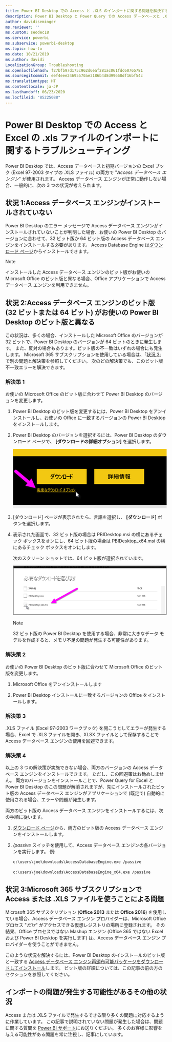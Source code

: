 ```yaml
---
title: Power BI Desktop での Access と .XLS のインポートに関する問題を解決する
description: Power BI Desktop と Power Query での Access データベースと .XLS スプレッドシートのインポート問題を解決する
author: davidiseminger
ms.reviewer: ''
ms.custom: seodec18
ms.service: powerbi
ms.subservice: powerbi-desktop
ms.topic: how-to
ms.date: 10/21/2019
ms.author: davidi
LocalizationGroup: Troubleshooting
ms.openlocfilehash: f27bfb97d175c962d6eaf281ac061fdc60765781
ms.sourcegitcommit: eef4eee24695570ae3186b4d8d99660df16bf54c
ms.translationtype: HT
ms.contentlocale: ja-JP
ms.lasthandoff: 06/23/2020
ms.locfileid: "85225088"
---
```

# <a name="troubleshoot-importing-access-and-excel-xls-files-in-power-bi-desktop"></a>Power BI Desktop での Access と Excel の .xls ファイルのインポートに関するトラブルシューティング

Power BI Desktop では、Access データベースと初期バージョンの Excel ブック (Excel 97-2003 タイプの .XLS ファイル) の両方で "*Access データベース エンジン*" が使用されます。 Access データベース エンジンが正常に動作しない場合、一般的に、次の 3 つの状況が考えられます。

## <a name="situation-1-no-access-database-engine-is-installed"></a>状況 1:Access データベース エンジンがインストールされていない

Power BI Desktop のエラー メッセージで Access データベース エンジンがインストールされていないことが判明した場合、お使いの Power BI Desktop のバージョンに合わせて、32 ビット版か 64 ビット版の Access データベース エンジンをインストールする必要があります。 Access Database Engine は[ダウンロード ページ](https://www.microsoft.com/download/details.aspx?id=13255)からインストールできます。

>[!NOTE]
>インストールした Access データベース エンジンのビット版がお使いの Microsoft Office のビット版と異なる場合、Office アプリケーションで Access データベース エンジンを利用できません。

## <a name="situation-2-the-access-database-engine-bit-version-32-bit-or-64-bit-is-different-from-your-power-bi-desktop-bit-version"></a>状況 2:Access データベース エンジンのビット版 (32 ビットまたは 64 ビット) がお使いの Power BI Desktop のビット版と異なる

この状況は、多くの場合、インストールした Microsoft Office のバージョンが 32 ビットで、Power BI Desktop のバージョンが 64 ビットのときに発生します。 また、反対の場合もあります。ビット版の不一致はいずれの場合にも発生します。 Microsoft 365 サブスクリプションを使用している場合は、「[状況 3](#situation-3-trouble-using-access-or-xls-files-with-a-microsoft-365-subscription)」で別の問題と解決策を参照してください。 次のどの解決策でも、このビット版不一致エラーを解決できます。

### <a name="solution-1"></a>解決策 1

お使いの Microsoft Office のビット版に合わせて Power BI Desktop のバージョンを変更します。 

1. Power BI Desktop のビット版を変更するには、Power BI Desktop をアンインストールし、お使いの Office に一致するバージョンの Power BI Desktop をインストールします。 

1. Power BI Desktop のバージョンを選択するには、Power BI Desktop のダウンロード ページで、 **[ダウンロードの詳細オプション]** を選択します。
   
   ![Power BI Desktop ダウンロード ページのダウンロードの詳細オプション](media/desktop-access-database-errors/desktop-access-errors-1.png)
   
1. [ダウンロード] ページが表示されたら、言語を選択し、 **[ダウンロード]** ボタンを選択します。 
 
1. 表示された画面で、32 ビット版の場合は PBIDesktop.msi の横にあるチェック ボックスをオンにし、64 ビット版の場合は PBIDesktop_x64.msi の横にあるチェック ボックスをオンにします。 

   次のスクリーン ショットでは、64 ビット版が選択されています。
   
   ![Power BI Desktop のダウンロードの種類を選択する](media/desktop-access-database-errors/desktop-access-errors-2.png)
   
   >[!NOTE]
   >32 ビット版の Power BI Desktop を使用する場合、非常に大きなデータ モデルを作成すると、メモリ不足の問題が発生する可能性があります。

### <a name="solution-2"></a>解決策 2

お使いの Power BI Desktop のビット版に合わせて Microsoft Office のビット版を変更します。

1. Microsoft Office をアンインストールします

2. Power BI Desktop インストールに一致するバージョンの Office をインストールします。

### <a name="solution-3"></a>解決策 3

.XLS ファイル (Excel 97-2003 ワークブック) を開こうとしてエラーが発生する場合、Excel で .XLS ファイルを開き、XLSX ファイルとして保存することで Access データベース エンジンの使用を回避できます。

### <a name="solution-4"></a>解決策 4

以上の 3 つの解決策が実施できない場合、両方のバージョンの Access データベース エンジンをインストールできます。 ただし、この回避策はお勧めしません。 両方のバージョンをインストールことで、Power Query for Excel と Power BI Desktop のこの問題が解消されますが、先にインストールされたビット版の Access データベース エンジンがアプリケーションで (既定で) 自動的に使用される場合、エラーや問題が発生します。 

両方のビット版の Access データベース エンジンをインストールするには、次の手順に従います。

1. [ダウンロード ページ](https://www.microsoft.com/download/details.aspx?id=13255)から、両方のビット版の Access データベース エンジンをインストールします。 

1. */passive* スイッチを使用して、Access データベース エンジンの各バージョンを実行します。 例:
   
       c:\users\joe\downloads\AccessDatabaseEngine.exe /passive
   
       c:\users\joe\downloads\AccessDatabaseEngine_x64.exe /passive

## <a name="situation-3-trouble-using-access-or-xls-files-with-a-microsoft-365-subscription"></a>状況 3:Microsoft 365 サブスクリプションで Access または .XLS ファイルを使うことによる問題

Microsoft 365 サブスクリプション (**Office 2013** または **Office 2016**) を使用している場合、Access データベース エンジン プロバイダーは、Microsoft Office プロセス "*だけ*" がアクセスできる仮想レジストリの場所に登録されます。 その結果、Office プロセスではない Mashup エンジン (Office 365 ではない Excel および Power BI Desktop を実行します) は、Access データベース エンジン プロバイダーを使うことができません。

このような状況を解決するには、Power BI Desktop のインストールのビット版と一致する [Access データベース エンジン再頒布可能パッケージをダウンロードしてインストール](https://www.microsoft.com/download/details.aspx?id=13255)します。 ビット版の詳細については、この記事の前の方のセクションを参照してください。

## <a name="other-situations-that-can-cause-import-issues"></a>インポートの問題が発生する可能性があるその他の状況

Access または .XLS ファイルで発生するできる限り多くの問題に対応するように作業しています。 この記事で説明されていない問題が発生した場合は、問題に関する質問を [Power BI サポート](https://powerbi.microsoft.com/support/)にお送りください。 多くのお客様に影響を与える可能性がある問題を常に注視し、記事にしています。

